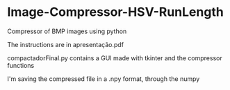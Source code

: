 # Image-Compressor-HSV-RunLength
Compressor of BMP images using python

The instructions are in apresentação.pdf 

compactadorFinal.py contains a GUI made with tkinter and the compressor functions

I'm saving the compressed file in a .npy format, through the numpy
